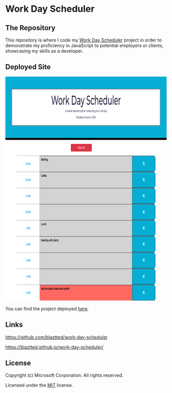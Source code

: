 # Work Day Scheduler

## The Repository

This repository is where I code my [Work Day Scheduler](https://github.com/blaztted/work-day-scheduler) project in order to demonstrate my proficiency in JavaScript to potential employers or clients, showcasing my skills as a developer.

## Deployed Site

<p align="center">
  <img alt="frontpage and console print" src="./assets/images/webpage-print.png" width="1000" height="700">

You can find the project deployed [here](https://blaztted.github.io/work-day-scheduler/).

</p>

## Links

https://github.com/blaztted/work-day-scheduler

https://blaztted.github.io/work-day-scheduler/

## License

Copyright (c) Microsoft Corporation. All rights reserved.

Licensed under the [MIT](LICENSE.txt) license.
